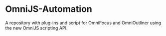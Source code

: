 # OmniJS-Automation
A repository with plug-ins and script for OmniFocus and OmniOutliner using the new OmniJS scripting API.
